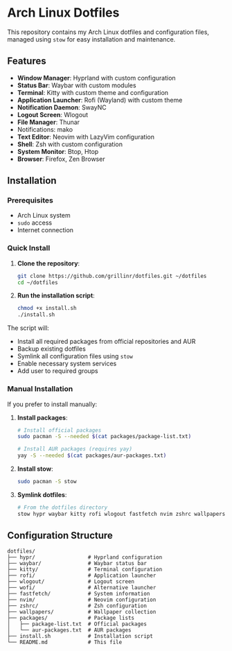# Arch Linux Dotfiles

This repository contains my Arch Linux dotfiles and configuration files, managed using `stow` for easy installation and maintenance.

## Features

- **Window Manager**: Hyprland with custom configuration
- **Status Bar**: Waybar with custom modules
- **Terminal**: Kitty with custom theme and configuration
- **Application Launcher**: Rofi (Wayland) with custom theme
- **Notification Daemon**: SwayNC
- **Logout Screen**: Wlogout
- **File Manager**: Thunar
- Notifications: mako
- **Text Editor**: Neovim with LazyVim configuration
- **Shell**: Zsh with custom configuration
- **System Monitor**: Btop, Htop
- **Browser**: Firefox, Zen Browser

## Installation

### Prerequisites

- Arch Linux system
- `sudo` access
- Internet connection

### Quick Install

1. **Clone the repository**:

   ```bash
   git clone https://github.com/grillinr/dotfiles.git ~/dotfiles
   cd ~/dotfiles
   ```

2. **Run the installation script**:
   ```bash
   chmod +x install.sh
   ./install.sh
   ```

The script will:

- Install all required packages from official repositories and AUR
- Backup existing dotfiles
- Symlink all configuration files using `stow`
- Enable necessary system services
- Add user to required groups

### Manual Installation

If you prefer to install manually:

1. **Install packages**:

   ```bash
   # Install official packages
   sudo pacman -S --needed $(cat packages/package-list.txt)

   # Install AUR packages (requires yay)
   yay -S --needed $(cat packages/aur-packages.txt)
   ```

2. **Install stow**:

   ```bash
   sudo pacman -S stow
   ```

3. **Symlink dotfiles**:
   ```bash
   # From the dotfiles directory
   stow hypr waybar kitty rofi wlogout fastfetch nvim zshrc wallpapers
   ```

## Configuration Structure

```
dotfiles/
├── hypr/                 # Hyprland configuration
├── waybar/               # Waybar status bar
├── kitty/                # Terminal configuration
├── rofi/                 # Application launcher
├── wlogout/              # Logout screen
├── wofi/                 # Alternative launcher
├── fastfetch/            # System information
├── nvim/                 # Neovim configuration
├── zshrc/                # Zsh configuration
├── wallpapers/           # Wallpaper collection
├── packages/             # Package lists
│   ├── package-list.txt  # Official packages
│   └── aur-packages.txt  # AUR packages
├── install.sh            # Installation script
└── README.md             # This file
```

